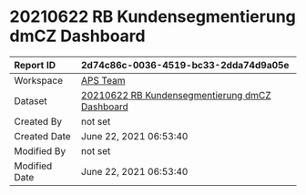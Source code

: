 



# 20210622 RB Kundensegmentierung dmCZ Dashboard

|Report ID|2d74c86c-0036-4519-bc33-2dda74d9a05e|
| :--- | :--- |
|Workspace|[APS Team](../Workspaces/APS-Team.md)|
|Dataset|[20210622 RB Kundensegmentierung dmCZ Dashboard](../Datasets/20210622-RB-Kundensegmentierung-dmCZ-Dashboard.md)|
|Created By|not set|
|Created Date|June 22, 2021 06:53:40|
|Modified By|not set|
|Modified Date|June 22, 2021 06:53:40|
